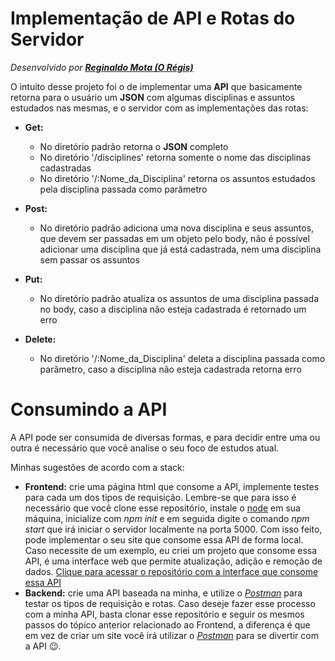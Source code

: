 # Implementação de API e Rotas do Servidor
_Desenvolvido por [**Reginaldo Mota (O Régis)**](https://oregis.dev.br)_

O intuito desse projeto foi o de implementar uma **API** que basicamente retorna para o usuário um **JSON** com algumas disciplinas e assuntos estudados nas mesmas, e o servidor com as implementações das rotas:
* **Get:**
    - No diretório padrão retorna o **JSON** completo
    - No diretório '/disciplines' retorna somente o nome das disciplinas cadastradas
    - No diretório '/:Nome_da_Disciplina' retorna os assuntos estudados pela disciplina passada como parâmetro

* **Post:**
    - No diretório padrão adiciona uma nova disciplina e seus assuntos, que devem ser passadas em um objeto pelo body, não é possível adicionar uma disciplina que já está cadastrada, nem uma disciplina sem passar os assuntos

* **Put:**
    - No diretório padrão atualiza os assuntos de uma disciplina passada no body, caso a disciplina não esteja cadastrada é retornado um erro


* **Delete:**
    - No diretório '/:Nome_da_Disciplina' deleta a disciplina passada como parâmetro, caso a disciplina não esteja cadastrada retorna erro

# Consumindo a API

A API pode ser consumida de diversas formas, e para decidir entre uma ou outra é necessário que você analise o seu foco de estudos atual. 

Minhas sugestões de acordo com a stack:
* **Frontend:** crie uma página html que consome a API, implemente testes para cada um dos tipos de requisição. Lembre-se que para isso é necessário que você clone esse repositório, instale o [node](https://nodejs.org/en/) em sua máquina, inicialize com *npm init* e em seguida digite o comando *npm start* que irá iniciar o servidor localmente na porta 5000. Com isso feito, pode implementar o seu site que consome essa API de forma local. Caso necessite de um exemplo, eu criei um projeto que consome essa API, é uma interface web que permite atualização, adição e remoção de dados. [Clique para acessar o repositório com a interface que consome essa API](https://github.com/Regijur/Cosumindo-a-API-de-Disciplinas)
* **Backend:** crie uma API baseada na minha, e utilize o [*Postman*](https://www.postman.com/) para testar os tipos de requisição e rotas. Caso deseje fazer esse processo com a minha API, basta clonar esse repositório e seguir os mesmos passos do tópico anterior relacionado ao Frontend, a diferença é que em vez de criar um site você irá utilizar o [*Postman*](https://www.postman.com/) para se divertir com a API 😉.
